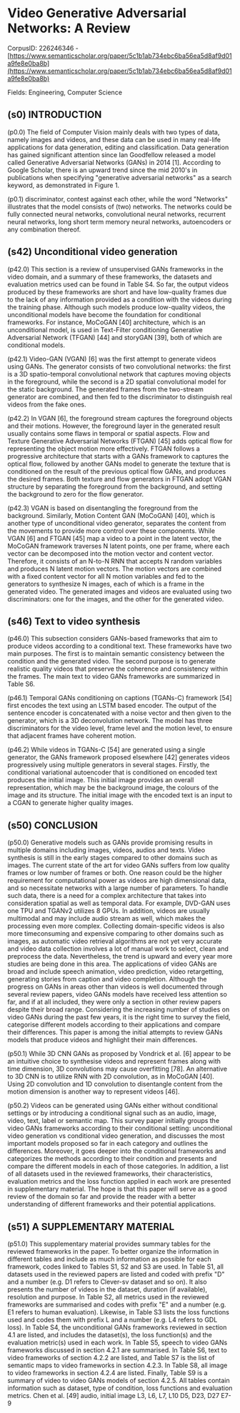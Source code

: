 # Video Generative Adversarial Networks: A Review

CorpusID: 226246346 - [https://www.semanticscholar.org/paper/5c1b1ab734ebc6ba56ea5d8af9d01a9fe8e0ba8b](https://www.semanticscholar.org/paper/5c1b1ab734ebc6ba56ea5d8af9d01a9fe8e0ba8b)

Fields: Engineering, Computer Science

## (s0) INTRODUCTION
(p0.0) The field of Computer Vision mainly deals with two types of data, namely images and videos, and these data can be used in many real-life applications for data generation, editing and classification. Data generation has gained significant attention since Ian Goodfellow released a model called Generative Adversarial Networks (GANs) in 2014 [1]. According to Google Scholar, there is an upward trend since the mid 2010's in publications when specifying "generative adversarial networks" as a search keyword, as demonstrated in Figure 1.

(p0.1) discriminator, contest against each other, while the word "Networks" illustrates that the model consists of (two) networks. The networks could be fully connected neural networks, convolutional neural networks, recurrent neural networks, long short term memory neural networks, autoencoders or any combination thereof.
## (s42) Unconditional video generation
(p42.0) This section is a review of unsupervised GANs frameworks in the video domain, and a summary of these frameworks, the datasets and evaluation metrics used can be found in Table S4. So far, the output videos produced by these frameworks are short and have low-quality frames due to the lack of any information provided as a condition with the videos during the training phase. Although such models produce low-quality videos, the unconditional models have become the foundation for conditional frameworks. For instance, MoCoGAN [40] architecture, which is an unconditional model, is used in Text-Filter conditioning Generative Adversarial Network (TFGAN) [44] and storyGAN [39], both of which are conditional models.

(p42.1) Video-GAN (VGAN) [6] was the first attempt to generate videos using GANs. The generator consists of two convolutional networks: the first is a 3D spatio-temporal convolutional network that captures moving objects in the foreground, while the second is a 2D spatial convolutional model for the static background. The generated frames from the two-stream generator are combined, and then fed to the discriminator to distinguish real videos from the fake ones.

(p42.2) In VGAN [6], the foreground stream captures the foreground objects and their motions. However, the foreground layer in the generated result usually contains some flaws in temporal or spatial aspects. Flow and Texture Generative Adversarial Networks (FTGAN) [45] adds optical flow for representing the object motion more effectively. FTGAN follows a progressive architecture that starts with a GANs framework to captures the optical flow, followed by another GANs model to generate the texture that is conditioned on the result of the previous optical flow GANs, and produces the desired frames. Both texture and flow generators in FTGAN adopt VGAN structure by separating the foreground from the background, and setting the background to zero for the flow generator.

(p42.3) VGAN is based on disentangling the foreground from the background. Similarly, Motion Content GAN (MoCoGAN) [40], which is another type of unconditional video generator, separates the content from the movements to provide more control over these components. While VGAN [6] and FTGAN [45] map a video to a point in the latent vector, the MoCoGAN framework traverses N latent points, one per frame, where each vector can be decomposed into the motion vector and content vector. Therefore, it consists of an N-to-N RNN that accepts N random variables and produces N latent motion vectors. The motion vectors are combined with a fixed content vector for all N motion variables and fed to the generators to synthesize N images, each of which is a frame in the generated video. The generated images and videos are evaluated using two discriminators: one for the images, and the other for the generated video.
## (s46) Text to video synthesis
(p46.0) This subsection considers GANs-based frameworks that aim to produce videos according to a conditional text. These frameworks have two main purposes. The first is to maintain semantic consistency between the condition and the generated video. The second purpose is to generate realistic quality videos that preserve the coherence and consistency within the frames. The main text to video GANs frameworks are summarized in Table S6.

(p46.1) Temporal GANs conditioning on captions (TGANs-C) framework [54] first encodes the text using an LSTM based encoder. The output of the sentence encoder is concatenated with a noise vector and then given to the generator, which is a 3D deconvolution network. The model has three discriminators for the video level, frame level and the motion level, to ensure that adjacent frames have coherent motion.

(p46.2) While videos in TGANs-C [54] are generated using a single generator, the GANs framework proposed elsewhere [42] generates videos progressively using multiple generators in several stages. Firstly, the conditional variational autoencoder that is conditioned on encoded text produces the initial image. This initial image provides an overall representation, which may be the background image, the colours of the image and its structure. The initial image with the encoded text is an input to a CGAN to generate higher quality images.
## (s50) CONCLUSION
(p50.0) Generative models such as GANs provide promising results in multiple domains including images, videos, audios and texts. Video synthesis is still in the early stages compared to other domains such as images. The current state of the art for video GANs suffers from low quality frames or low number of frames or both. One reason could be the higher requirement for computational power as videos are high dimensional data, and so necessitate networks with a large number of parameters. To handle such data, there is a need for a complex architecture that takes into consideration spatial as well as temporal data. For example, DVD-GAN uses one TPU and TGANv2 utilizes 8 GPUs. In addition, videos are usually multimodal and may include audio stream as well, which makes the processing even more complex. Collecting domain-specific videos is also more timeconsuming and expensive comparing to other domains such as images, as automatic video retrieval algorithms are not yet very accurate and video data collection involves a lot of manual work to select, clean and preprocess the data. Nevertheless, the trend is upward and every year more studies are being done in this area. The applications of video GANs are broad and include speech animation, video prediction, video retargetting, generating stories from caption and video completion. Although the progress on GANs in areas other than videos is well documented through several review papers, video GANs models have received less attention so far, and if at all included, they were only a section in other review papers despite their broad range. Considering the increasing number of studies on video GANs during the past few years, it is the right time to survey the field, categorise different models according to their applications and compare their differences. This paper is among the initial attempts to review GANs models that produce videos and highlight their main differences.

(p50.1) While 3D CNN GANs as proposed by Vondrick et al. [6] appear to be an intuitive choice to synthesise videos and represent frames along with time dimension, 3D convolutions may cause overfitting [78]. An alternative to 3D CNN is to utilize RNN with 2D convolution, as in MoCoGAN [40]. Using 2D convolution and 1D convolution to disentangle content from the motion dimension is another way to represent videos [46].

(p50.2) Videos can be generated using GANs either without conditional settings or by introducing a conditional signal such as an audio, image, video, text, label or semantic map. This survey paper initially groups the video GANs frameworks according to their conditional setting: unconditional video generation vs conditional video generation, and discusses the most important models proposed so far in each category and outlines the differences. Moreover, it goes deeper into the conditional frameworks and categorizes the methods according to their condition and presents and compare the different models in each of those categories. In addition, a list of all datasets used in the reviewed frameworks, their characteristics, evaluation metrics and the loss function applied in each work are presented in supplementary material. The hope is that this paper will serve as a good review of the domain so far and provide the reader with a better understanding of different frameworks and their potential applications.
## (s51) A SUPPLEMENTARY MATERIAL
(p51.0) This supplementary material provides summary tables for the reviewed frameworks in the paper. To better organize the information in different tables and include as much information as possible for each framework, codes linked to Tables S1, S2 and S3 are used. In Table S1, all datasets used in the reviewed papers are listed and coded with prefix "D" and a number (e.g. D1 refers to Clever-sv dataset and so on). It also presents the number of videos in the dataset, duration (if available), resolution and purpose. In Table S2, all metrics used in the reviewed frameworks are summarised and codes with prefix "E" and a number (e.g. E1 refers to human evaluation). Likewise, in Table S3 lists the loss functions used and codes them with prefix L and a number (e.g. L4 refers to GDL loss). In Table S4, the unconditional GANs frameworks reviewed in section 4.1 are listed, and includes the dataset(s), the loss function(s) and the evaluation metric(s) used in each work. In Table S5, speech to video GANs frameworks discussed in section 4.2.1 are summarised. In Table S6, text to video frameworks of section 4.2.2 are listed, and Table S7 is the list of semantic maps to video frameworks in section 4.2.3. In Table S8, all image to video frameworks in section 4.2.4 are listed. Finally, Table S9 is a summary of video to video GANs models of section 4.2.5. All tables contain information such as dataset, type of condition, loss functions and evaluation metrics.     Chen et al. [49] audio, initial image L3, L6, L7, L10 D5, D23, D27 E7-9
